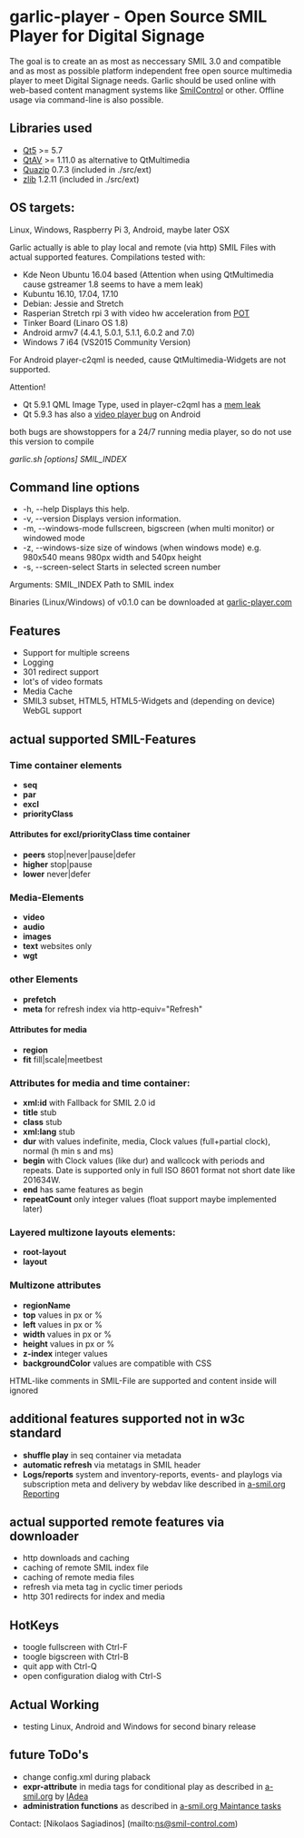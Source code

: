 # garlic-player - Open Source SMIL Player for Digital Signage

The goal is to create an as most as neccessary SMIL 3.0 and compatible and as most as possible platform independent free open source multimedia player to meet Digital Signage needs.
Garlic should be used online with web-based content managment systems like [SmilControl](https://smil-control.com) or other.
Offline usage via command-line is also possible.

## Libraries used
 - [Qt5](https://www.qt.io) >= 5.7
 - [QtAV](http://www.qtav.org) >= 1.11.0 as alternative to QtMultimedia
 - [Quazip](http://quazip.sourceforge.net) 0.7.3 (included in ./src/ext)
 - [zlib](https://zlib.net) 1.2.11 (included in ./src/ext)

## OS targets:

Linux, Windows, Raspberry Pi 3, Android, maybe later OSX

Garlic actually is able to play local and remote (via http) SMIL Files with actual supported features.
Compilations tested with:
 - Kde Neon Ubuntu 16.04 based (Attention when using QtMultimedia cause gstreamer 1.8 seems to have a mem leak)
 - Kubuntu 16.10, 17.04, 17.10
 - Debian: Jessie and Stretch
 - Rasperian Stretch rpi 3 with video hw acceleration from [POT](https://github.com/carlonluca/pot)
 - Tinker Board (Linaro OS 1.8) 
 - Android armv7 (4.4.1, 5.0.1, 5.1.1, 6.0.2 and 7.0)
 - Windows 7 i64 (VS2015 Community Version)

For Android player-c2qml is needed, cause QtMultimedia-Widgets are not supported.

Attention!

 - Qt 5.9.1 QML Image Type, used in player-c2qml has a [mem leak](https://bugreports.qt.io/browse/QTBUG-61754)
 - Qt 5.9.3 has also a [video player bug](https://bugreports.qt.io/browse/QTBUG-64764) on Android
 
both bugs are showstoppers for a 24/7 running media player, so do not use this version to compile

*garlic.sh [options] SMIL_INDEX*

## Command line options
 - -h, --help          Displays this help.
 - -v, --version       Displays version information.
 - -m, --windows-mode  fullscreen, bigscreen (when multi monitor) or windowed mode
 - -z, --windows-size  size of windows (when windows mode) e.g. 980x540 means 980px width and 540px height
 - -s, --screen-select Starts in selected screen number

Arguments:
SMIL_INDEX        Path to SMIL index

Binaries (Linux/Windows) of v0.1.0 can be downloaded at [garlic-player.com](https://garlic-player.com)

## Features
 - Support for multiple screens
 - Logging
 - 301 redirect support
 - lot's of video formats 
 - Media Cache
 - SMIL3 subset, HTML5, HTML5-Widgets and (depending on device) WebGL support

## actual supported SMIL-Features

### Time container elements
- **seq**
- **par**
- **excl**
- **priorityClass**

#### Attributes for excl/priorityClass time container
- **peers** stop|never|pause|defer
- **higher** stop|pause
- **lower** never|defer

### Media-Elements
- **video**
- **audio**
- **images**
- **text** websites only
- **wgt** 

### other Elements
- **prefetch**
- **meta** for refresh index via http-equiv="Refresh"

#### Attributes for media
- **region**
- **fit** fill|scale|meetbest

### Attributes for media and time container:
- **xml:id** with Fallback for SMIL 2.0 id
- **title** stub
- **class** stub
- **xml:lang** stub
- **dur** with values indefinite, media, Clock values (full+partial clock),  normal (h min s and ms)
- **begin** with Clock values (like dur) and wallcock with periods and repeats. Date is supported only in full ISO 8601 format not short date like 201634W.
- **end** has same features as begin
- **repeatCount** only integer values (float support maybe implemented later)

### Layered multizone layouts elements:
- **root-layout**
- **layout**

### Multizone attributes
- **regionName**
- **top** values in px or %
- **left** values in px or %
- **width** values in px or %
- **height** values in px or %
- **z-index** integer values
- **backgroundColor** values are compatible with CSS

<!-- -->  HTML-like comments in SMIL-File are supported and content inside will ignored

## additional features supported not in w3c standard
- **shuffle play** in seq container via metadata
- **automatic refresh** via metatags in SMIL header
- **Logs/reports** system and inventory-reports, events- and playlogs via subscription meta and delivery by webdav like described in [a-smil.org Reporting](http://www.a-smil.org/index.php/Reporting)

## actual supported remote features via downloader
 - http downloads and caching
 - caching of remote SMIL index file
 - caching of remote media files
 - refresh via meta tag in cyclic timer periods
 - http 301 redirects for index and media

## HotKeys
 - toogle fullscreen with Ctrl-F
 - toogle bigscreen with Ctrl-B
 - quit app with Ctrl-Q
 - open configuration dialog with Ctrl-S

## Actual Working
 - testing Linux, Android and Windows for second binary release

## future ToDo's
 - change config.xml during plaback
 - **expr-attribute** in media tags for conditional play as described in [a-smil.org](http://www.a-smil.org/index.php/Conditional_play) by [IAdea](http://www.iadea.com/)
 - **administration functions** as described in [a-smil.org Maintance tasks](http://www.a-smil.org/index.php/Maintenance_tasks)

Contact: [Nikolaos Sagiadinos] (mailto:ns@smil-control.com)
